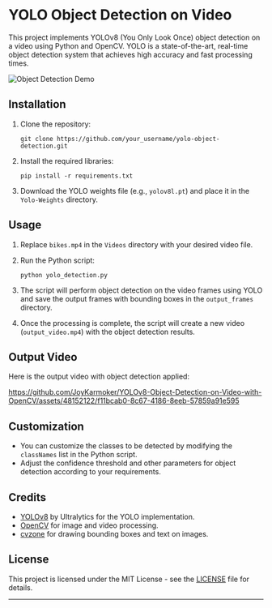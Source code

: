 # YOLO Object Detection on Video

This project implements YOLOv8 (You Only Look Once) object detection on a video using Python and OpenCV. YOLO is a state-of-the-art, real-time object detection system that achieves high accuracy and fast processing times.

![Object Detection Demo](demo.gif)

## Installation

1. Clone the repository:

    ```
    git clone https://github.com/your_username/yolo-object-detection.git
    ```

2. Install the required libraries:

    ```
    pip install -r requirements.txt
    ```

3. Download the YOLO weights file (e.g., `yolov8l.pt`) and place it in the `Yolo-Weights` directory.

## Usage

1. Replace `bikes.mp4` in the `Videos` directory with your desired video file.

2. Run the Python script:

    ```
    python yolo_detection.py
    ```

3. The script will perform object detection on the video frames using YOLO and save the output frames with bounding boxes in the `output_frames` directory.

4. Once the processing is complete, the script will create a new video (`output_video.mp4`) with the object detection results.

## Output Video

Here is the output video with object detection applied:

https://github.com/JoyKarmoker/YOLOv8-Object-Detection-on-Video-with-OpenCV/assets/48152122/f11bcab0-8c67-4186-8eeb-57859a91e595


## Customization

- You can customize the classes to be detected by modifying the `classNames` list in the Python script.
- Adjust the confidence threshold and other parameters for object detection according to your requirements.

## Credits

- [YOLOv8](https://github.com/ultralytics) by Ultralytics for the YOLO implementation.
- [OpenCV](https://opencv.org/) for image and video processing.
- [cvzone](https://github.com/cvzone/cvzone) for drawing bounding boxes and text on images.

## License

This project is licensed under the MIT License - see the [LICENSE](LICENSE) file for details.

---
